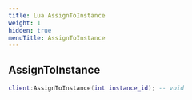 ```yaml
---
title: Lua AssignToInstance
weight: 1
hidden: true
menuTitle: AssignToInstance
---
```

## AssignToInstance
```lua
client:AssignToInstance(int instance_id); -- void
```